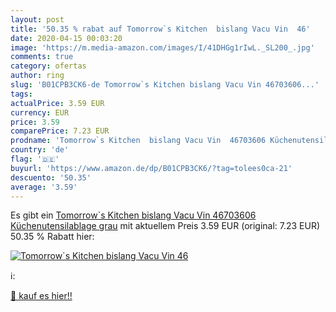 ```yaml
---
layout: post
title: '50.35 % rabat auf Tomorrow`s Kitchen  bislang Vacu Vin  46'
date: 2020-04-15 00:03:20
image: 'https://m.media-amazon.com/images/I/41DHGg1rIwL._SL200_.jpg'
comments: true
category: ofertas
author: ring
slug: 'B01CPB3CK6-de Tomorrow`s Kitchen bislang Vacu Vin 46703606...'
tags: 
actualPrice: 3.59 EUR
currency: EUR
price: 3.59
comparePrice: 7.23 EUR
prodname: 'Tomorrow`s Kitchen  bislang Vacu Vin  46703606 Küchenutensilablage  grau'
country: 'de'
flag: '🇩🇪'
buyurl: 'https://www.amazon.de/dp/B01CPB3CK6/?tag=tolees0ca-21'
descuento: '50.35'
average: '3.59'
---
```


Es gibt ein [Tomorrow`s Kitchen  bislang Vacu Vin  46703606 Küchenutensilablage  grau](https://www.amazon.de/dp/B01CPB3CK6/?tag=tolees0ca-21) mit aktuellem Preis 3.59 EUR (original: 7.23 EUR) 50.35 % Rabatt hier:

[![Tomorrow`s Kitchen  bislang Vacu Vin  46](https://m.media-amazon.com/images/I/41DHGg1rIwL._SL200_.jpg)](https://www.amazon.de/dp/B01CPB3CK6/?tag=tolees0ca-21)

ℹ️:


[🛒 kauf es hier!!](https://www.amazon.de/dp/B01CPB3CK6/?tag=tolees0ca-21)
